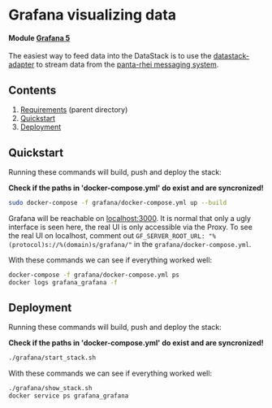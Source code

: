 # Grafana visualizing data

#### Module [Grafana 5](http://docs.grafana.org/)


The easiest way to feed data into the DataStack is to use the
[datastack-adapter](https://github.com/iot-salzburg/dtz_datastack/tree/master/datastack-adapter) to stream data
from the [panta-rhei messaging system](https://github.com/iot-salzburg/dtz_datastack/tree/master/elasticStack).

## Contents

1. [Requirements](../README.md) (parent directory)
2. [Quickstart](#quickstart)
2. [Deployment](#deployment)

## Quickstart

Running these commands will build, push and deploy the stack:

**Check if the paths in 'docker-compose.yml' do exist and are syncronized!**

```bash
sudo docker-compose -f grafana/docker-compose.yml up --build
```

Grafana will be reachable on [localhost:3000](http://localhost:3000).
It is normal that only a ugly interface is seen here, the real UI is only accessible via
the Proxy. To see the real UI on localhost, comment out
 `GF_SERVER_ROOT_URL: "%(protocol)s://%(domain)s/grafana/"` in the `grafana/docker-compose.yml`.


With these commands we can see if everything worked well:
```bash
docker-compose -f grafana/docker-compose.yml ps
docker logs grafana_grafana -f
```

## Deployment

Running these commands will build, push and deploy the stack:

**Check if the paths in 'docker-compose.yml' do exist and are syncronized!**

```bash
./grafana/start_stack.sh
```

With these commands we can see if everything worked well:
```bash
./grafana/show_stack.sh
docker service ps grafana_grafana
```
